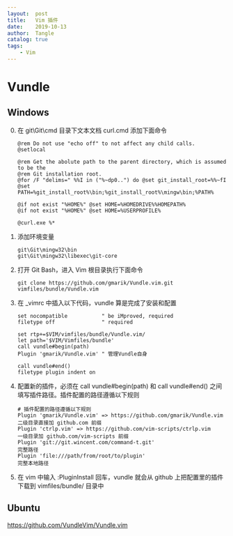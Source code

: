 ```yaml
---
layout:  post
title:   Vim 插件
date:    2019-10-13
author:  Tangle
catalog: true
tags:
    - Vim
---
```


# Vundle

## Windows

0. 在 git\Git\cmd 目录下文本文档 curl.cmd 添加下面命令 
    ```text
    @rem Do not use "echo off" to not affect any child calls.
    @setlocal

    @rem Get the abolute path to the parent directory, which is assumed to be the
    @rem Git installation root.
    @for /F "delims=" %%I in ("%~dp0..") do @set git_install_root=%%~fI
    @set PATH=%git_install_root%\bin;%git_install_root%\mingw\bin;%PATH%

    @if not exist "%HOME%" @set HOME=%HOMEDRIVE%%HOMEPATH%
    @if not exist "%HOME%" @set HOME=%USERPROFILE%

    @curl.exe %*
    ```
0. 添加环境变量
    ```
    git\Git\mingw32\bin
    git\Git\mingw32\libexec\git-core
    ```
0. 打开 Git Bash，进入 Vim 根目录执行下面命令
    ```
    git clone https://github.com/gmarik/Vundle.vim.git vimfiles/bundle/Vundle.vim
    ```
0. 在 _vimrc 中插入以下代码，vundle 算是完成了安装和配置
    ```
    set nocompatible           " be iMproved, required
    filetype off               " required

    set rtp+=$VIM/vimfiles/bundle/Vundle.vim/
    let path='$VIM/Vimfiles/bundle'
    call vundle#begin(path)
    Plugin 'gmarik/Vundle.vim' " 管理Vundle自身

    call vundle#end()            
    filetype plugin indent on
    ```
0. 配置新的插件，必须在 call vundle#begin(path) 和 call vundle#end() 之间填写插件路径。插件配置的路径遵循以下规则
    ```
    # 插件配置的路径遵循以下规则
    Plugin 'gmarik/Vundle.vim' => https://github.com/gmarik/Vundle.vim 二级目录直接加 github.com 前缀
    Plugin 'ctrlp.vim' => https://github.com/vim-scripts/ctrlp.vim     一级目录加 github.com/vim-scripts 前缀
    Plugin 'git://git.wincent.com/command-t.git'                       完整路径
    Plugin 'file:///path/from/root/to/plugin'                          完整本地路径
    ```
0. 在 vim 中输入 :PluginInstall 回车，vundle 就会从 github 上把配置里的插件下载到 vimfiles/bundle/ 目录中

## Ubuntu

<https://github.com/VundleVim/Vundle.vim>
